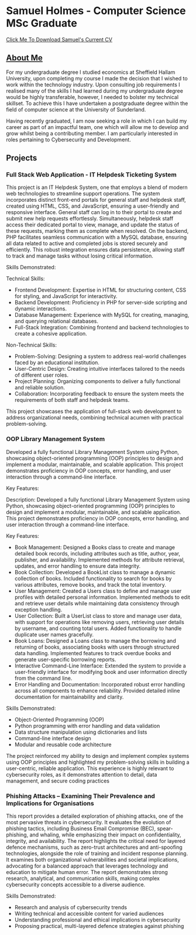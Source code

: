 # Samuel Holmes - Computer Science MSc Graduate

[Click Me To Download Samuel's Current CV](assets/Samuel_Holmes_CV.docx)

## <ins>About Me</ins> 

For my undergraduate degree I studied economics at Sheffield Hallam University, upon completing my course I made the decision that I wished to work within the technology industry. Upon consulting job requirements I realised many of the skills I had learned during my undergraduate degree would be highly transferable, however, I needed to bolster my technical skillset. To achieve this I have undertaken a postgraduate degree within the field of computer science at the University of Sunderland. 

Having recently graduated, I am now seeking a role in which I can build my career as part of an impactful team, one which will allow me to develop and grow whilst being a contributing member. I am particularly interested in roles pertaining to Cybersecurity and Development.  


## Projects 

### Full Stack Web Application - IT Helpdesk Ticketing System

This project is an IT Helpdesk System, one that employs a blend of modern web technologies to streamline support operations. The system incorporates distinct front-end portals for general staff and helpdesk staff, created using HTML, CSS, and JavaScript, ensuring a user-friendly and responsive interface.
General staff can log in to their portal to create and submit new help requests effortlessly. Simultaneously, helpdesk staff access their dedicated portal to view, manage, and update the status of these requests, marking them as complete when resolved.
On the backend, PHP facilitates seamless communication with a MySQL database, ensuring all data related to active and completed jobs is stored securely and efficiently. This robust integration ensures data persistence, allowing staff to track and manage tasks without losing critical information.

Skills Demonstrated:

Technical Skills:

* Frontend Development: Expertise in HTML for structuring content, CSS for styling, and JavaScript for interactivity.
* Backend Development: Proficiency in PHP for server-side scripting and dynamic interactions.
* Database Management: Experience with MySQL for creating, managing, and querying relational databases.
* Full-Stack Integration: Combining frontend and backend technologies to create a cohesive application.

Non-Technical Skills:

* Problem-Solving: Designing a system to address real-world challenges faced by an educational institution.
* User-Centric Design: Creating intuitive interfaces tailored to the needs of different user roles.
* Project Planning: Organizing components to deliver a fully functional and reliable solution.
* Collaboration: Incorporating feedback to ensure the system meets the requirements of both staff and helpdesk teams.

This project showcases the application of full-stack web development to address organizational needs, combining technical acumen with practical problem-solving.

### OOP Library Management System

Developed a fully functional Library Management System using Python, showcasing object-oriented programming (OOP) principles to design and implement a modular, maintainable, and scalable application. This project demonstrates proficiency in OOP concepts, error handling, and user interaction through a command-line interface.

Key Features:

Description:
Developed a fully functional Library Management System using Python, showcasing object-oriented programming (OOP) principles to design and implement a modular, maintainable, and scalable application. This project demonstrates proficiency in OOP concepts, error handling, and user interaction through a command-line interface.

Key Features:

* Book Management: Designed a Books class to create and manage detailed book records, including attributes such as title, author, year, publisher, and availability. Implemented methods for attribute retrieval, updates, and error handling to ensure data integrity.        
* Book Collection: Developed a BookList class to manage a dynamic collection of books. Included functionality to search for books by various attributes, remove books, and track the total inventory.    
* User Management: Created a Users class to define and manage user profiles with detailed personal information. Implemented methods to edit and retrieve user details while maintaining data consistency through exception handling.    
* User Collection: Built a UserList class to store and manage user data, with support for operations like removing users, retrieving user details by username, and counting total users. Added functionality to handle duplicate user names gracefully.    
* Book Loans: Designed a Loans class to manage the borrowing and returning of books, associating books with users through structured data handling. Implemented features to track overdue books and generate user-specific borrowing reports.    
* Interactive Command-Line Interface: Extended the system to provide a user-friendly interface for modifying book and user information directly from the command line.    
* Error Handling and Documentation: Incorporated robust error handling across all components to enhance reliability. Provided detailed inline documentation for maintainability and clarity.

Skills Demonstrated:

* Object-Oriented Programming (OOP)
* Python programming with error handling and data validation
* Data structure manipulation using dictionaries and lists
* Command-line interface design
* Modular and reusable code architecture

The project reinforced my ability to design and implement complex systems using OOP principles and highlighted my problem-solving skills in building a user-centric, reliable application. This experience is highly relevant to cybersecurity roles, as it demonstrates attention to detail, data management, and secure coding practices

### Phishing Attacks – Examining Their Prevalence and Implications for Organisations

This report provides a detailed exploration of phishing attacks, one of the most pervasive threats in cybersecurity. It evaluates the evolution of phishing tactics, including Business Email Compromise (BEC), spear-phishing, and whaling, while emphasizing their impact on confidentiality, integrity, and availability. The report highlights the critical need for layered defence mechanisms, such as zero-trust architectures and anti-spoofing technologies, alongside the role of training and incident response planning. It examines both organizational vulnerabilities and societal implications, advocating for a balanced approach that leverages technology and education to mitigate human error. The report demonstrates strong research, analytical, and communication skills, making complex cybersecurity concepts accessible to a diverse audience.

Skills Demonstrated:

* Research and analysis of cybersecurity trends
* Writing technical and accessible content for varied audiences
* Understanding professional and ethical implications in cybersecurity
* Proposing practical, multi-layered defence strategies against phishing
